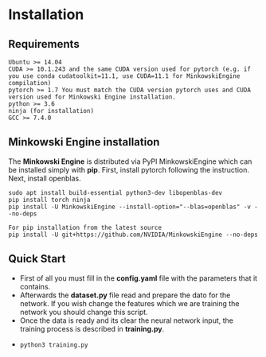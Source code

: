 # Installation
## Requirements
    Ubuntu >= 14.04
    CUDA >= 10.1.243 and the same CUDA version used for pytorch (e.g. if you use conda cudatoolkit=11.1, use CUDA=11.1 for MinkowskiEngine compilation)
    pytorch >= 1.7 You must match the CUDA version pytorch uses and CUDA version used for Minkowski Engine installation.
    python >= 3.6
    ninja (for installation)
    GCC >= 7.4.0
    
## Minkowski Engine installation
The **Minkowski Engine** is distributed via PyPI MinkowskiEngine which can be installed simply with **pip**. First, install pytorch following the instruction. Next, install openblas.

    sudo apt install build-essential python3-dev libopenblas-dev
    pip install torch ninja
    pip install -U MinkowskiEngine --install-option="--blas=openblas" -v --no-deps
    
    For pip installation from the latest source
    pip install -U git+https://github.com/NVIDIA/MinkowskiEngine --no-deps

## Quick Start
- First of all you must fill in the **config.yaml** file with the parameters that it contains.
- Afterwards the **dataset.py** file read and prepare the dato for the network. If you wish change the features which we are training the network you should change this script.
- Once the data is ready and its clear the neural network input, the training process is described in **training.py**.
-     python3 training.py

